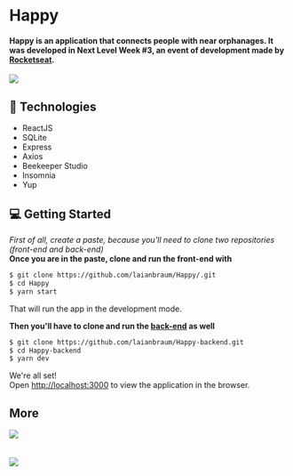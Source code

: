 # Happy
#### Happy is an application that connects people with near orphanages. It was developed in Next Level Week #3, an event of development made by [Rocketseat](https://rocketseat.com.br/).

<img src="https://user-images.githubusercontent.com/61033391/96380004-e10c9780-1165-11eb-8136-615b20b7bb80.png"></img>

## 🚀 Technologies
- ReactJS
- SQLite
- Express
- Axios
- Beekeeper Studio
- Insomnia
- Yup

## 💻 Getting Started

<em>First of all, create a paste, because you'll need to clone two repositories (front-end and back-end)</em>
<br/>
**Once you are in the paste, clone and run the front-end with**
```bash
$ git clone https://github.com/laianbraum/Happy/.git
$ cd Happy
$ yarn start
```
That will run the app in the development mode.<br />

**Then you'll have to clone and run the [back-end](https://github.com/laianbraum/Happy-backend) as well**
```bash
$ git clone https://github.com/laianbraum/Happy-backend.git
$ cd Happy-backend
$ yarn dev
```

We're all set!<br />
Open [http://localhost:3000](http://localhost:3000) to view the application in the browser.
<br/>
## More
  <img src="https://user-images.githubusercontent.com/61033391/96379643-c6d2b980-1165-11eb-9589-d08cc5431f61.png"></img><br/><br/><br/>
  <img src="https://user-images.githubusercontent.com/61033391/96380285-f41f6780-1165-11eb-92e3-9dd13e3ea4ab.png"></img>

